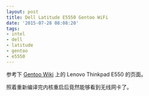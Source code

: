 ```yaml
---
layout: post
title: Dell Latitude E5550 Gentoo WiFi
date: '2015-07-28 08:08:20'
tags:
- intel
- dell
- latitude
- gentoo
- e5550
---
```


参考下 [Gentoo Wiki](https://wiki.gentoo.org/wiki/Lenovo_Thinkpad_E550) 上的 Lenovo Thinkpad E550 的页面。


照着重新编译完内核重启后竟然能够看到无线网卡了。